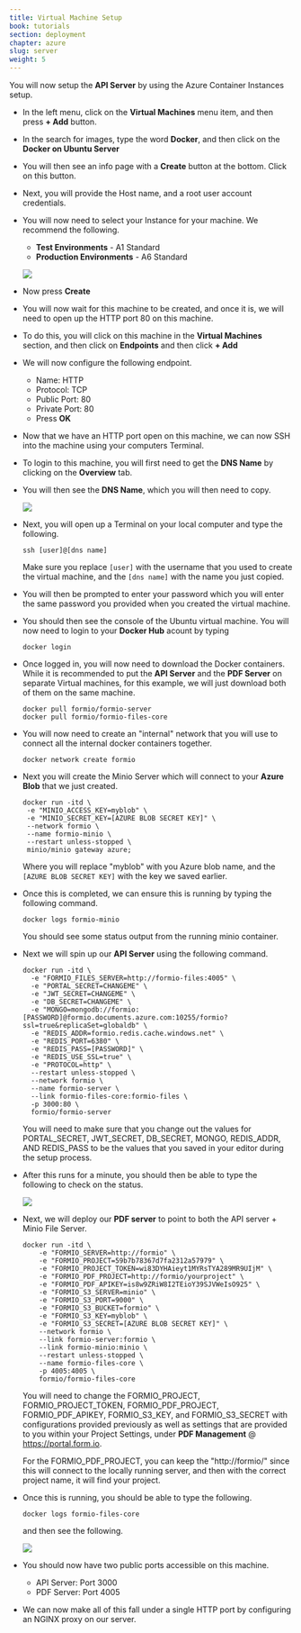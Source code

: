 ```yaml
---
title: Virtual Machine Setup
book: tutorials
section: deployment
chapter: azure
slug: server
weight: 5
---
```

You will now setup the **API Server** by using the Azure Container Instances setup.

 - In the left menu, click on the **Virtual Machines** menu item, and then press **+ Add** button.
 - In the search for images, type the word **Docker**, and then click on the **Docker on Ubuntu Server**
 - You will then see an info page with a **Create** button at the bottom. Click on this button.
 - Next, you will provide the Host name, and a root user account credentials.
 - You will now need to select your Instance for your machine. We recommend the following.
   - **Test Environments** - A1 Standard
   - **Production Environments** - A6 Standard
   
   ![](/assets/img/integrations/azure/vm-create.png)  
   
 - Now press **Create**
 - You will now wait for this machine to be created, and once it is, we will need to open up the HTTP port 80 on this machine.
 - To do this, you will click on this machine in the **Virtual Machines** section, and then click on **Endpoints** and then click **+ Add**
 - We will now configure the following endpoint.
   - Name: HTTP
   - Protocol: TCP
   - Public Port: 80
   - Private Port: 80
   - Press **OK**
 - Now that we have an HTTP port open on this machine, we can now SSH into the machine using your computers Terminal.
 - To login to this machine, you will first need to get the **DNS Name** by clicking on the **Overview** tab.
 - You will then see the **DNS Name**, which you will then need to copy.
 
   ![](/assets/img/integrations/azure/vm-dns-name.png)
   
 - Next, you will open up a Terminal on your local computer and type the following.
 
   ```
   ssh [user]@[dns name]
   ```
   
   Make sure you replace ```[user]``` with the username that you used to create the virtual machine, and the ```[dns name]``` with the name you just copied.
 - You will then be prompted to enter your password which you will enter the same password you provided when you created the virtual machine.
 - You should then see the console of the Ubuntu virtual machine. You will now need to login to your **Docker Hub** acount by typing 
 
   ```
   docker login
   ```
   
 - Once logged in, you will now need to download the Docker containers. 
   While it is recommended to put the **API Server** and the **PDF Server** on separate Virtual machines, for this example, we will just download both of them on the same machine.
   
   ```
   docker pull formio/formio-server
   docker pull formio/formio-files-core
   ```
   
 - You will now need to create an "internal" network that you will use to connect all the internal docker containers together.
 
   ```
   docker network create formio
   ```
   
 - Next you will create the Minio Server which will connect to your **Azure Blob** that we just created.
 
   ```
   docker run -itd \
    -e "MINIO_ACCESS_KEY=myblob" \
    -e "MINIO_SECRET_KEY=[AZURE BLOB SECRET KEY]" \
    --network formio \
    --name formio-minio \
    --restart unless-stopped \
    minio/minio gateway azure;
   ```
   
   Where you will replace "myblob" with you Azure blob name, and the ```[AZURE BLOB SECRET KEY]``` with the key we saved earlier.
 - Once this is completed, we can ensure this is running by typing the following command.
 
   ```
   docker logs formio-minio
   ```
 
   You should see some status output from the running minio container.
   
 - Next we will spin up our **API Server** using the following command.
 
   ```
   docker run -itd \
     -e "FORMIO_FILES_SERVER=http://formio-files:4005" \
     -e "PORTAL_SECRET=CHANGEME" \
     -e "JWT_SECRET=CHANGEME" \
     -e "DB_SECRET=CHANGEME" \
     -e "MONGO=mongodb://formio:[PASSWORD]@formio.documents.azure.com:10255/formio?ssl=true&replicaSet=globaldb" \
     -e "REDIS_ADDR=formio.redis.cache.windows.net" \
     -e "REDIS_PORT=6380" \
     -e "REDIS_PASS=[PASSWORD]" \
     -e "REDIS_USE_SSL=true" \
     -e "PROTOCOL=http" \
     --restart unless-stopped \
     --network formio \
     --name formio-server \
     --link formio-files-core:formio-files \
     -p 3000:80 \
     formio/formio-server
   ```
   
   You will need to make sure that you change out the values for PORTAL_SECRET, JWT_SECRET, DB_SECRET, MONGO, REDIS_ADDR, AND REDIS_PASS to be the values that you saved in your editor during the setup process.
   
 - After this runs for a minute, you should then be able to type the following to check on the status.
 
   ![](/assets/img/integrations/azure/api-server-running.png)
   
 - Next, we will deploy our **PDF server** to point to both the API server + Minio File Server.
    
   ```
   docker run -itd \
       -e "FORMIO_SERVER=http://formio" \
       -e "FORMIO_PROJECT=59b7b78367d7fa2312a57979" \
       -e "FORMIO_PROJECT_TOKEN=wi83DYHAieyt1MYRsTYA289MR9UIjM" \
       -e "FORMIO_PDF_PROJECT=http://formio/yourproject" \
       -e "FORMIO_PDF_APIKEY=is8w9ZRiW8I2TEioY39SJVWeIsO925" \
       -e "FORMIO_S3_SERVER=minio" \
       -e "FORMIO_S3_PORT=9000" \
       -e "FORMIO_S3_BUCKET=formio" \
       -e "FORMIO_S3_KEY=myblob" \
       -e "FORMIO_S3_SECRET=[AZURE BLOB SECRET KEY]" \
       --network formio \
       --link formio-server:formio \
       --link formio-minio:minio \
       --restart unless-stopped \
       --name formio-files-core \
       -p 4005:4005 \
       formio/formio-files-core
   ```
   
   You will need to change the FORMIO_PROJECT, FORMIO_PROJECT_TOKEN, FORMIO_PDF_PROJECT, FORMIO_PDF_APIKEY, FORMIO_S3_KEY, and FORMIO_S3_SECRET with configurations provided previously as well as settings that are provided to you within your Project Settings, under **PDF Management** @ https://portal.form.io.
   
   For the FORMIO_PDF_PROJECT, you can keep the "http://formio/" since this will connect to the locally running server, and then with the correct project name, it will find your project.
    
 - Once this is running, you should be able to type the following.
 
   ```
   docker logs formio-files-core
   ```
   
   and then see the following.
   
   ![](/assets/img/integrations/azure/files-running.png)
   
 - You should now have two public ports accessible on this machine.
   - API Server: Port 3000
   - PDF Server: Port 4005
   
 - We can now make all of this fall under a single HTTP port by configuring an NGINX proxy on our server.